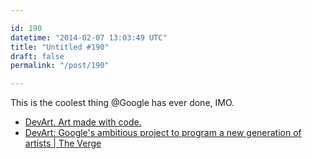 ```yaml
---

id: 190
datetime: "2014-02-07 13:03:49 UTC"
title: "Untitled #190"
draft: false
permalink: "/post/190"

---
```


This is the coolest thing @Google has ever done, IMO. 

 
 * [DevArt. Art made with code.](https://devart.withgoogle.com/)
 * [DevArt: Google's ambitious project to program a new generation of artists | The Verge](http://www.theverge.com/2014/2/5/5381192/google-devart-barbican-digital-revolution-competition)



